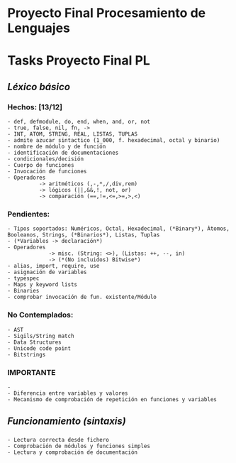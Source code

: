 # Proyecto Final Procesamiento de Lenguajes



# Tasks Proyecto Final PL
  
## *Léxico básico*
  ### Hechos:   [13/12]
    - def, defmodule, do, end, when, and, or, not
    - true, false, nil, fn, ->
    - INT, ATOM, STRING, REAL, LISTAS, TUPLAS
    - admite azucar sintactico (1_000, f. hexadecimal, octal y binario)
    - nombre de módulo y de función
    - identificación de documentaciones
    - condicionales/decisión
    - Cuerpo de funciones
    - Invocación de funciones
    - Operadores 
              -> aritméticos (,-,*,/,div,rem)
              -> lógicos (||,&&,!, not, or)
              -> comparación (==,!=,<=,>=,>,<)
  ### Pendientes:
    - Tipos soportados: Numéricos, Octal, Hexadecimal, (*Binary*), Átomos, Booleanos, Strings, (*Binarios*), Listas, Tuplas
    - (*Variables -> declaración*)
    - Operadores 
                 -> misc. (String: <>), (Listas: ++, --, in)
                 -> (*(No incluidos) Bitwise*)
    - alias, import, require, use
    - asignación de variables
    - typespec
    - Maps y keyword lists
    - Binaries
    - comprobar invocación de fun. existente/Módulo
  ### No Contemplados:
    - AST
    - Sigils/String match
    - Data Structures
    - Unicode code point
    - Bitstrings

  ### **IMPORTANTE**
    - 
    - Diferencia entre variables y valores
    - Mecanismo de comprobación de repetición en funciones y variables

## *Funcionamiento (sintaxis)*
  ### 
    - Lectura correcta desde fichero
    - Comprobación de módulos y funciones simples
    - Lectura y comprobación de documentación